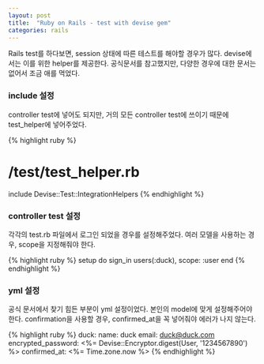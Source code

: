 ```yaml
---
layout: post
title:  "Ruby on Rails - test with devise gem"
categories: rails
---
```


Rails test를 하다보면, session 상태에 따른 테스트를 해야할 경우가 많다.
devise에서는 이를 위한 helper를 제공한다.
공식문서를 참고했지만, 다양한 경우에 대한 문서는 없어서 조금 애를 먹었다.


### include 설정

controller test에 넣어도 되지만, 거의 모든 controller test에 쓰이기 때문에 test_helper에 넣어주었다.<br>

{% highlight ruby %}
# /test/test_helper.rb
include Devise::Test::IntegrationHelpers
{% endhighlight %}

### controller test 설정

각각의 test.rb 파일에서 로그인 되었을 경우를 설정해주었다.
여러 모델을 사용하는 경우, scope을 지정해줘야 한다.

{% highlight ruby %}
setup do
  sign_in users(:duck), scope: :user
end
{% endhighlight %}

### yml 설정

공식 문서에서 찾기 힘든 부분이 yml 설정이었다.
본인의 model에 맞게 설정해주어야 한다.
confirmation을 사용할 경우, confirmed_at을 꼭 넣어줘야 에러가 나지 않는다.

{% highlight ruby %}
duck:
  name: duck
  email: duck@duck.com
  encrypted_password: <%= Devise::Encryptor.digest(User, '1234567890') %>
  confirmed_at: <%= Time.zone.now %>
{% endhighlight %}